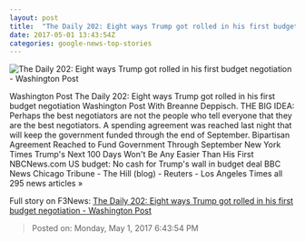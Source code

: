 ```yaml
---
layout: post
title:  "The Daily 202: Eight ways Trump got rolled in his first budget negotiation - Washington Post"
date: 2017-05-01 13:43:54Z
categories: google-news-top-stories
---
```


![The Daily 202: Eight ways Trump got rolled in his first budget negotiation - Washington Post](https://images.washingtonpost.com/?url=https://palomaimages.washingtonpost.com/pr2/b858ffffd77a6aa5e61298775287620f-4056-2704-Trump_6903597c53.jpg&w=1484&op=resize&opt=1&filter=antialias)

Washington Post The Daily 202: Eight ways Trump got rolled in his first budget negotiation Washington Post With Breanne Deppisch. THE BIG IDEA: Perhaps the best negotiators are not the people who tell everyone that they are the best negotiators. A spending agreement was reached last night that will keep the government funded through the end of September. Bipartisan Agreement Reached to Fund Government Through September New York Times Trump's Next 100 Days Won't Be Any Easier Than His First NBCNews.com US budget: No cash for Trump's wall in budget deal BBC News Chicago Tribune - The Hill (blog) - Reuters - Los Angeles Times all 295 news articles »


Full story on F3News: [The Daily 202: Eight ways Trump got rolled in his first budget negotiation - Washington Post](http://www.f3nws.com/n/bUTUjC)

> Posted on: Monday, May 1, 2017 6:43:54 PM
